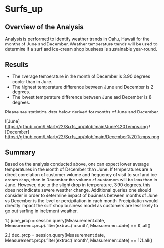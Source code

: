 # Surfs_up

## Overview of the Analysis

Analysis is performed to identify weather trends in Oahu, Hawaii for the months of June and December. 
Weather temperature trends will be used to determine if a surf and ice-cream shop business is sustainable year-round.

## Results

* The average temperature in the month of December is 3.90 degrees cooler than in June.
* The highest temperature difference between June and December is 2 degrees.
* The lowest temperature difference between June and December is 8 degrees. 

Please see statistical data below derived for months of June and December.

![June] https://github.com/LMarty22/Surfs_up/blob/main/June%20Temps.png 
![December] https://github.com/LMarty22/Surfs_up/blob/main/December%20Temps.png

## Summary

Based on the analysis conducted above, one can expect lower average temperatures in the month of December than June. If temperatures are a direct correlation of customer volume and frequency	 of visit to surf and ice cream shop, then in December the volume of customers will be less than in June. However, due to the slight drop in temperature, 3.90 degrees, this does not indicate severe weather change. Additional queries one should consider in order to determine impact of business between months of June vs December is the level or percipitation in each month. Precipitation would directly impact the surf shop business model as customers are less likely to go out surfing in inclement weather.

1.) june_prcp = session.query(Measurement.date, Measurement.prcp).filter(extract('month', Measurement.date) == 6).all()

2.) dec_prcp = session.query(Measurement.date, Measurement.prcp).filter(extract('month', Measurement.date) == 12).all()


